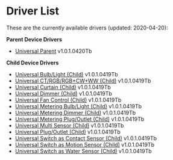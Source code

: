 # Driver List 
These are the currently available drivers (updated: 2020-04-20):

**Parent Device Drivers**
* [Universal Parent](https://github.com/markus-li/Hubitat/blob/development/drivers/expanded/tasmota-universal-parent-expanded.groovy) v1.0.1.0420Tb

**Child Device Drivers**
* [Universal Bulb/Light (Child)](https://github.com/markus-li/Hubitat/blob/development/drivers/expanded/tasmota-universal-bulb-light-child-expanded.groovy) v1.0.1.0419Tb
* [Universal CT/RGB/RGB+CW+WW (Child)](https://github.com/markus-li/Hubitat/blob/development/drivers/expanded/tasmota-universal-ct-rgb-cw-ww-child-expanded.groovy) v1.0.1.0419Tb
* [Universal Curtain (Child)](https://github.com/markus-li/Hubitat/blob/development/drivers/expanded/tasmota-universal-curtain-child-expanded.groovy) v1.0.1.0419Tb
* [Universal Dimmer (Child)](https://github.com/markus-li/Hubitat/blob/development/drivers/expanded/tasmota-universal-dimmer-child-expanded.groovy) v1.0.1.0419Tb
* [Universal Fan Control (Child)](https://github.com/markus-li/Hubitat/blob/development/drivers/expanded/tasmota-universal-fancontrol-child-expanded.groovy) v1.0.1.0419Tb
* [Universal Metering Bulb/Light (Child)](https://github.com/markus-li/Hubitat/blob/development/drivers/expanded/tasmota-universal-metering-bulb-light-child-expanded.groovy) v1.0.1.0419Tb
* [Universal Metering Dimmer (Child)](https://github.com/markus-li/Hubitat/blob/development/drivers/expanded/tasmota-universal-metering-dimmer-child-expanded.groovy) v1.0.1.0419Tb
* [Universal Metering Plug/Outlet (Child)](https://github.com/markus-li/Hubitat/blob/development/drivers/expanded/tasmota-universal-metering-plug-outlet-child-expanded.groovy) v1.0.1.0419Tb
* [Universal Multi Sensor (Child)](https://github.com/markus-li/Hubitat/blob/development/drivers/expanded/tasmota-universal-multi-sensor-child-expanded.groovy) v1.0.1.0419Tb
* [Universal Plug/Outlet (Child)](https://github.com/markus-li/Hubitat/blob/development/drivers/expanded/tasmota-universal-plug-outlet-child-expanded.groovy) v1.0.1.0419Tb
* [Universal Switch as Contact Sensor (Child)](https://github.com/markus-li/Hubitat/blob/development/drivers/expanded/tasmota-universal-switch-as-contact-sensor-child-expanded.groovy) v1.0.1.0419Tb
* [Universal Switch as Motion Sensor (Child)](https://github.com/markus-li/Hubitat/blob/development/drivers/expanded/tasmota-universal-switch-as-motion-sensor-child-expanded.groovy) v1.0.1.0419Tb
* [Universal Switch as Water Sensor (Child)](https://github.com/markus-li/Hubitat/blob/development/drivers/expanded/tasmota-universal-switch-as-water-sensor-child-expanded.groovy) v1.0.1.0419Tb
